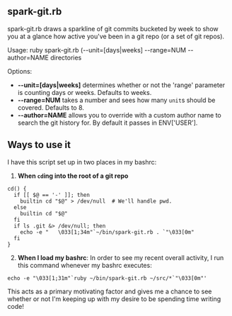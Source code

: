## spark-git.rb

spark-git.rb draws a sparkline of git commits bucketed by week to show you
at a glance how active you've been in a git repo (or a set of git repos).

Usage: ruby spark-git.rb (--unit=[days|weeks] --range=NUM --author=NAME directories

Options:

  * **--unit=[days|weeks]** determines whether or not the 'range' parameter is counting days or weeks. Defaults to weeks.
  * **--range=NUM** takes a number and sees how many `unit`s should be covered. Defaults to 8.
  * **--author=NAME** allows you to override with a custom author name to search the git history for. By default it passes in ENV['USER'].

## Ways to use it

I have this script set up in two places in my bashrc:

1) **When `cd`ing into the root of a git repo**

```
cd() {
  if [[ $@ == '-' ]]; then
    builtin cd "$@" > /dev/null  # We'll handle pwd.
  else
    builtin cd "$@"
  fi
  if ls .git &> /dev/null; then
    echo -e "   \033[1;34m"`~/bin/spark-git.rb . `"\033[0m"
  fi
}
```

2) **When I load my bashrc**: In order to see my recent overall activity, I run this command whenever my bashrc executes:

```
echo -e "\033[1;31m"`ruby ~/bin/spark-git.rb ~/src/*`"\033[0m"'
```

This acts as a primary motivating factor and gives me a chance to see whether or not I'm keeping up with my desire to be spending time writing code!
